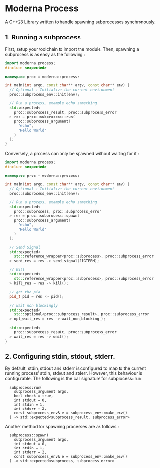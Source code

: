 # Moderna Process
A C++23 Library written to handle spawning subprocesses synchronously. 

## 1. Running a subprocess
First, setup your toolchain to import the module. Then, spawning a subprocess is as easy as the following : 
```cpp
import moderna.process;
#include <expected>

namespace proc = moderna::process;

int main(int argc, const char** argv, const char** env) {
  // Optional : Initialize the current environment
  proc::subprocess_env::init(env);

  // Run a process, example echo something
  std::expected<
    proc::subprocess_result, proc::subprocess_error
  > res = proc::subprocess::run(
    proc::subprocess_argument(
      "echo", 
      "Hello World"
    )
  );
}
```
Conversely, a process can only be spawned without waiting for it : 
```cpp
import moderna.process;
#include <expected>

namespace proc = moderna::process;

int main(int argc, const char** argv, const char** env) {
  // Optional : Initialize the current environment
  proc::subprocess_env::init(env);

  // Run a process, example echo something
  std::expected<
    proc::subprocess, proc::subprocess_error
  > res = proc::subprocess::spawn(
    proc::subprocess_argument(
      "echo", 
      "Hello World"
    )
  );

  // Send Signal
  std::expected<
    std::reference_wrapper<proc::subprocess>, proc::subprocess_error
  > send_res = res -> send_signal(SIGTERM);

  // Kill
  std::expected<
    std::reference_wrapper<proc::subprocess>, proc::subprocess_error
  > kill_res = res -> kill();

  // get the pid
  pid_t pid = res -> pid();

  // wait non blockingly
  std::expected<
    std::optional<proc::subprocess_result>, proc::subprocess_error
  > opt_wait_res = res -> wait_non_blocking();

  std::expected<
    proc::subprocess_result, proc::subprocess_error
  > wait_res = res -> wait();
}
```

## 2. Configuring stdin, stdout, stderr. 
By default, stdin, stdout and stderr is configured to map to the current running process' stdin, stdout and stderr. However, this behaviour is configurable. The following is the call signature for subprocess::run
```
  subprocess:run(
    subprocess_argument args,
    bool check = true,
    int stdout = 0,
    int stdin = 1,
    int stderr = 2,
    const subprocess_env& e = subprocess_env::make_env()
  ) -> std::expected<subprocess_result, subprocess_error>
```
Another method for spawning processes are as follows :
```
  subprocess::spawn(
    subprocess_argument args,
    int stdout = 0,
    int stdin = 1,
    int stderr = 2,
    const subprocess_env& e = subprocess_env::make_env()
  ) -> std::expected<subprocess, subprocess_error>
```
